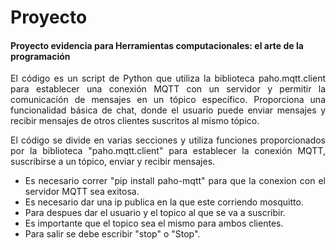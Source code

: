 #  Proyecto
#### Proyecto evidencia para Herramientas computacionales: el arte de la programación

<div style="text-align: justify">
El código es un script de Python que utiliza la biblioteca paho.mqtt.client para establecer una conexión MQTT con un servidor y permitir la comunicación de mensajes en un tópico específico. Proporciona una funcionalidad básica de chat, donde el usuario puede enviar mensajes y recibir mensajes de otros clientes suscritos al mismo tópico.

El código se divide en varias secciones y utiliza funciones proporcionados por la biblioteca "paho.mqtt.client" para establecer la conexión MQTT, suscribirse a un tópico, enviar y recibir mensajes.


* Es necesario correr "pip install paho-mqtt" para que la conexion con el servidor MQTT sea exitosa.
* Es necesario dar una ip publica en la que este corriendo mosquitto.
* Para despues dar el usuario y el topico al que se va a suscribir.
* Es importante que el topico sea el mismo para ambos clientes.
* Para salir se debe escribir "stop" o "Stop".
</div>